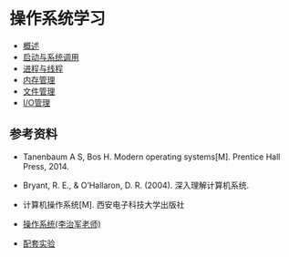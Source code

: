 # 操作系统学习  
- [概述](https://github.com/ChenLiang-Vic/Personal-notes/blob/master/%E6%93%8D%E4%BD%9C%E7%B3%BB%E7%BB%9F/doc/%E6%A6%82%E8%BF%B0.md)
- [启动与系统调用](https://github.com/ChenLiang-Vic/Personal-Notes/blob/master/%E6%93%8D%E4%BD%9C%E7%B3%BB%E7%BB%9F/doc/%E5%90%AF%E5%8A%A8%E4%B8%8E%E7%B3%BB%E7%BB%9F%E8%B0%83%E7%94%A8.md)
- [进程与线程](https://github.com/ChenLiang-Vic/Personal-Notes/blob/master/%E6%93%8D%E4%BD%9C%E7%B3%BB%E7%BB%9F/doc/%E8%BF%9B%E7%A8%8B%E4%B8%8E%E7%BA%BF%E7%A8%8B.md)
- [内存管理](https://github.com/ChenLiang-Vic/Personal-Notes/blob/master/%E6%93%8D%E4%BD%9C%E7%B3%BB%E7%BB%9F/doc/%E5%86%85%E5%AD%98%E7%AE%A1%E7%90%86.md)
- [文件管理](https://github.com/ChenLiang-Vic/Personal-Notes/blob/master/%E6%93%8D%E4%BD%9C%E7%B3%BB%E7%BB%9F/doc/%E6%96%87%E4%BB%B6%E7%B3%BB%E7%BB%9F.md)
- [I/O管理](https://github.com/ChenLiang-Vic/Personal-Notes/blob/master/%E6%93%8D%E4%BD%9C%E7%B3%BB%E7%BB%9F/doc/IO%E7%AE%A1%E7%90%86.md)

## 参考资料  
- Tanenbaum A S, Bos H. Modern operating systems[M]. Prentice Hall Press, 2014.
- Bryant, R. E., & O’Hallaron, D. R. (2004). 深入理解计算机系统.
- 计算机操作系统[M]. 西安电子科技大学出版社
- [操作系统(李治军老师)](http://www.feemic.cn/mooc/icourse163/1002692015)  

- [配套实验](https://www.shiyanlou.com/courses/115)
